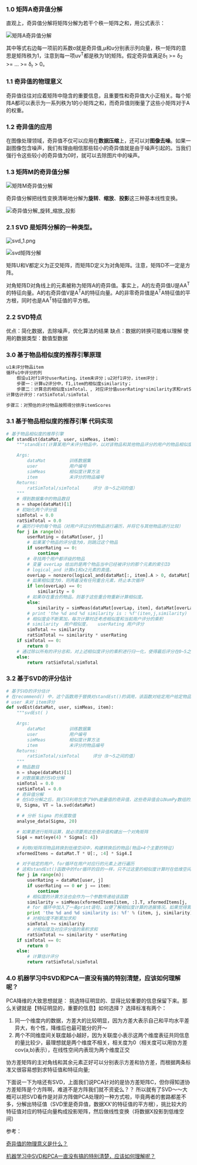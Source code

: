 ### 1.0 矩阵A奇异值分解
直观上，奇异值分解将矩阵分解为若干个秩一矩阵之和，用公式表示：

![矩阵A奇异值分解](https://www.zhihu.com/equation?tex=%281%29+%5Cquad%5Cquad+%5Cqquad+A+%3D+%5Csigma_1+u_1v_1%5E%7B%5Crm+T%7D%2B%5Csigma_2+u_2v_2%5E%7B%5Crm+T%7D%2B...%2B%5Csigma_r+u_rv_r%5E%7B%5Crm+T%7D)

其中等式右边每一项前的系数σ就是奇异值,μ和υ分别表示列向量，秩一矩阵的意思是矩阵秩为1，注意到每一项uv<sup>T</sup>都是秩为1的矩阵。假定奇异值满足δ<sub>1</sub> >= δ<sub>2</sub> >= ... >= δ<sub>r</sub> > 0。

### 1.1 奇异值的物理意义
奇异值往往对应着矩阵中隐含的重要信息，且重要性和奇异值大小正相关。每个矩阵A都可以表示为一系列秩为1的小矩阵之和，而奇异值则衡量了这些小矩阵对于A的权重。

### 1.2 奇异值的应用
在图像处理领域，奇异值不仅可以应用在**数据压缩**上，还可以对**图像去噪**。如果一副图像包含噪声，我们有理由相信那些较小的奇异值就是由于噪声引起的。当我们强行令这些较小的奇异值为0时，就可以去除图片中的噪声。

### 1.3 矩阵M的奇异值分解
![矩阵M奇异值分解](https://i.imgur.com/SJ3lm6r.png)

奇异值分解把线性变换清晰地分解为**旋转**、**缩放**、**投影**这三种基本线性变换。

![奇异值分解_旋转_缩放_投影](https://pic4.zhimg.com/v2-ea67bee7f332fa7bab9bb4ccf19f17e4_r.jpg)

### 2.1 SVD 是矩阵分解的一种类型。
![svd_1.png](https://i.imgur.com/y8DOF1O.png)

![svd矩阵分解](https://raw.githubusercontent.com/apachecn/MachineLearning/master/images/14.SVD/%E4%BD%BF%E7%94%A8SVD%E7%AE%80%E5%8C%96%E6%95%B0%E6%8D%AE-SVD%E5%85%AC%E5%BC%8F.jpg)

矩阵U和V都定义为正交矩阵，而矩阵D定义为对角矩阵。注意，矩阵D不一定是方阵。

对角矩阵D对角线上的元素被称为矩阵A的奇异值。事实上，A的左奇异值U是AA<sup>T</sup>的特征向量。A的右奇异值V是A<sup>T</sup>A的特征向量。A的非零奇异值是A<sup>T</sup>A特征值的平方根，同时也是AA<sup>T</sup>特征值的平方根。

### 2.2 SVD特点

优点：简化数据，去除噪声，优化算法的结果
缺点：数据的转换可能难以理解
使用的数据类型：数值型数据

### 3.0 基于物品相似度的推荐引擎原理
```python
u1未评分物品item
循环u1中评分的列
    假设u1对f1评分userRating，item未评分；u2对f1评分，item评分；
    步骤一：计算u2评分中，f1,item的相似度similarity；
    步骤二：计算总的相似度simTotal、, 对应评分值userRating*similarity求和ratSimTotal
计算估计评分：ratSimTotal/simTotal

步骤三：对预估的评分物品按照得分排序itemScores
```

### 3.1 基于物品相似度的推荐引擎 代码实现
```python
# 基于物品相似度的推荐引擎
def standEst(dataMat, user, simMeas, item):
    """standEst(计算某用户未评分物品中，以对该物品和其他物品评分的用户的物品相似度，然后进行综合评分)

    Args:
        dataMat         训练数据集
        user            用户编号
        simMeas         相似度计算方法
        item            未评分的物品编号
    Returns:
        ratSimTotal/simTotal     评分（0～5之间的值）
    """
    # 得到数据集中的物品数目
    n = shape(dataMat)[1]
    # 初始化两个评分值
    simTotal = 0.0
    ratSimTotal = 0.0
    # 遍历行中的每个物品（对用户评过分的物品进行遍历，并将它与其他物品进行比较）
    for j in range(n):
        userRating = dataMat[user, j]
        # 如果某个物品的评分值为0，则跳过这个物品
        if userRating == 0:
            continue
        # 寻找两个用户都评级的物品
        # 变量 overLap 给出的是两个物品当中已经被评分的那个元素的索引ID
        # logical_and 计算x1和x2元素的真值。
        overLap = nonzero(logical_and(dataMat[:, item].A > 0, dataMat[:, j].A > 0))[0]
        # 如果相似度为0，则两着没有任何重合元素，终止本次循环
        if len(overLap) == 0:
            similarity = 0
        # 如果存在重合的物品，则基于这些重合物重新计算相似度。
        else:
            similarity = simMeas(dataMat[overLap, item], dataMat[overLap, j])
        # print 'the %d and %d similarity is : %f'(iten,j,similarity)
        # 相似度会不断累加，每次计算时还考虑相似度和当前用户评分的乘积
        # similarity  用户相似度，   userRating 用户评分
        simTotal += similarity
        ratSimTotal += similarity * userRating
    if simTotal == 0:
        return 0
    # 通过除以所有的评分总和，对上述相似度评分的乘积进行归一化，使得最后评分在0~5之间，这些评分用来对预测值进行排序
    else:
        return ratSimTotal/simTotal
```

### 3.2 基于SVD的评分估计
```python
# 基于SVD的评分估计
# 在recommend() 中，这个函数用于替换对standEst()的调用，该函数对给定用户给定物品构建了一个评分估计值
# user 未对 item评分
def svdEst(dataMat, user, simMeas, item):
    """svdEst( )

    Args:
        dataMat         训练数据集
        user            用户编号
        simMeas         相似度计算方法
        item            未评分的物品编号
    Returns:
        ratSimTotal/simTotal     评分（0～5之间的值）
    """
    # 物品数目
    n = shape(dataMat)[1]
    # 对数据集进行SVD分解
    simTotal = 0.0
    ratSimTotal = 0.0
    # 奇异值分解
    # 在SVD分解之后，我们只利用包含了90%能量值的奇异值，这些奇异值会以NumPy数组的形式得以保存
    U, Sigma, VT = la.svd(dataMat)

    # # 分析 Sigma 的长度取值
    analyse_data(Sigma, 20)

    # 如果要进行矩阵运算，就必须要用这些奇异值构建出一个对角矩阵
    Sig4 = mat(eye(4) * Sigma[: 4])

    # 利用U矩阵将物品转换到低维空间中，构建转换后的物品(物品+4个主要的特征)
    xformedItems = dataMat.T * U[:, :4] * Sig4.I

    # 对于给定的用户，for循环在用户对应行的元素上进行遍历
    # 这和standEst()函数中的for循环的目的一样，只不过这里的相似度计算时在低维空间下进行的。
    for j in range(n):
        userRating = dataMat[user, j]
        if userRating == 0 or j == item:
            continue
        # 相似度的计算方法也会作为一个参数传递给该函数
        similarity = simMeas(xformedItems[item, :].T, xformedItems[j, :].T)
        # for 循环中加入了一条print语句，以便了解相似度计算的进展情况。如果觉得累赘，可以去掉
        print 'the %d and %d similarity is: %f' % (item, j, similarity)
        # 对相似度不断累加求和
        simTotal += similarity
        # 对相似度及对应评分值的乘积求和
        ratSimTotal += similarity * userRating
    if simTotal == 0:
        return 0
    else:
        # 计算估计评分
        return ratSimTotal/simTotal
```

### 4.0 机器学习中SVD和PCA一直没有搞的特别清楚，应该如何理解呢？

PCA降维的大致思想就是： 挑选特征明显的、显得比较重要的信息保留下来。那么关键就是【特征明显的，重要的信息】如何选择？  选择标准有两个：
1. 同一个维度内的数据，方差大的比较明显，因为方差大表示自己和平均水平差异大，有个性，降维后也最可能分的开～
2. 两个不同维度间关联度越小越好，因为关联度小表示这两个维度表征共同信息的量比较少，最理想就是两个维度不相关，相关度为0（相关度可以用协方差cov(a,b)表示），在线性空间内表现为两个维度正交

协方差矩阵的主对角线和其余元素正好可以分别表示方差和协方差，而根据两条标准又很容易想到求特征值和特征向量;

下面说一下为啥还有SVD，上面我们说PCA针对的是协方差矩阵C，但你得知道协方差矩阵是个方阵啊，难道不是方阵我们就不资瓷么？？ 所以就有了SVD～～大概可以把SVD看作是对非方阵做PCA处理的一种方式啦，毕竟两者的套路都差不多，分解出特征值（SVD里是奇异值，数据XX‘的特征值的平方根），挑比较大的特征值对应的特征向量构成投影矩阵，然后做线性变换（将数据X投影到低维空间）

参考：

[奇异值的物理意义是什么？](https://www.zhihu.com/question/22237507 "奇异值的物理意义是什么？")

[机器学习中SVD和PCA一直没有搞的特别清楚，应该如何理解呢？](https://www.zhihu.com/question/38319536/answer/131150925)
